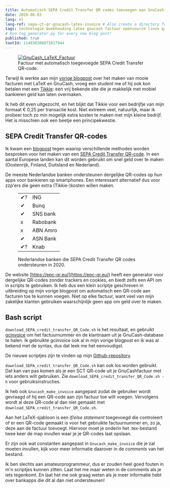 ```yaml
---
title: Automatisch SEPA Credit Transfer QR codes toevoegen aan GnuCash-/LaTeX-facturen
date: 2020-06-03
lang: nl
lang-ref: sepa-ct-qr-gnucash-latex-invoice # Also create a directory for this in _data/comments. Throws error otherwise. Add empty file there to propagate on Github as well, then remove again.
tags: technologie boekhouding latex gnucash factuur opensource linux qrcodes
# Run tag_generator.py for every new blog post!
published: true
tootId: 114038308873817944
---
```


<figure class="fr-ns w-50-ns br3 ma1 ba b--light-gray">
    <a href="/images/blog/2020/template_blogpost_bammerlaan_English_QR.svg">
    <img src="/images/blog/2020/template_blogpost_bammerlaan_English_QR.svg" alt="GnuCash_LaTeX_Factuur" class="br3 br--top"></a>
    <figcaption class="tc">Factuur met automatisch toegevoegde SEPA Credit Transfer QR-code.</figcaption>
</figure>

Terwijl ik werkte aan mijn [vorige blogpost](/posts/GnuCash-LaTeX-en-gcinvoice-voor-mooie-facturen) over het maken van mooie facturen met LaTeX en GnuCash, vroeg een student me of hij ook kon betalen met een [Tikkie](https://www.tikkie.me/): een vrij bekende site die je makkelijk met mobiel bankieren geld kan laten overmaken.

Ik heb dit even uitgezocht, en het blijkt dat Tikkie voor een bedrijfje van mijn formaat € 0,25 per transactie kost. Niet extreem veel, natuurlijk, maar ik probeer toch zo min mogelijk extra kosten te maken met mijn kleine bedrijf. Het is misschien ook een beetje een principekwestie.

## SEPA Credit Transfer QR-codes

Ik kwam een [blogpost](https://aartjan.nl/blog/qr-code-factuur/) tegen waarop verschillende methodes worden besproken voor het maken van een [SEPA Credit Transfer QR-code](https://nl.wikipedia.org/wiki/EPC_betaling_QR-Code). In een aantal Europese landen kan dit worden gebruikt om snel geld over te maken (Oostenrijk, Finland, Duitsland en Nederland).

De meeste Nederlandse banken ondersteunen dergelijke QR-codes op hun apps voor bankieren op smartphones. Een interessant alternatief dus voor zzp'ers die geen extra (Tikkie-)kosten willen maken.

<figure class="fr-ns w-25-ns br3 ma1 ba b--light-gray">
    <table>
    <tbody>
    <tr>
        <td>✔?</td>
        <td>ING</td>
    </tr>
    <tr>
        <td>✔</td>
        <td>Bunq</td>
    </tr>
    <tr>
        <td>✔</td>
        <td>SNS bank</td>
    </tr>
    <tr>
        <td>x</td>
        <td>Rabobank</td>
    </tr>
    <tr>
        <td>x</td>
        <td>ABN Amro</td>
    </tr>
    <tr>
        <td>✔</td>
        <td>ASN Bank</td>
    </tr>
    <tr>
        <td>✔?</td>
        <td>Knab</td>
    </tr>
    </tbody>
    </table>
    <figcaption class="tc">Nederlandse banken die SEPA Credit Transfer QR codes ondersteunen in 2020.</figcaption>
</figure>

De website [https://epc-qr.eu/](https://epc-qr.eu/) heeft een generator voor dergelijke QR-codes zonder trackers en cookies, en biedt zelfs een API om in scripts te gebruiken. Ik heb dus een klein scriptje geschreven in uitbreiding op mijn vorige blogpost om automatisch een QR-code aan facturen toe te kunnen voegen. Niet op elke factuur, want veel van mijn zakelijke klanten gebruiken waarschijnlijk geen app om geld over te maken.

## Bash script

`download_SEPA_credit_transfer_QR_Code.sh` is het resultaat, en gebruikt [gcinvoice](https://bitbucket.org/smoerz/gcinvoice) om het factuurnummer en de klantnaam uit je GnuCash-database te halen. Ik gebruikte gcinvoice ook al in mijn vorige blogpost en ik was al bekend met de syntax, dus dat leek me het eenvoudigst.

De nieuwe scriptjes zijn te vinden op mijn [Github-repository](https://github.com/bammerlaan/template_blogpost_bammerlaan/tree/master/SEPA_CT_QR_codes).

`download_SEPA_credit_transfer_QR_Code.sh` kan ook los worden gebruikt. Dat kan van pas komen als je een SCT QR-code uit je GnuCashfactuur met iets anders wilt gebruiken. Zie `download_SEPA_credit_transfer_QR_Code.sh -h` voor gebruiksinstructies.

Ik heb ook `Gnucash_make_invoice` aangepast zodat de gebruiker wordt gevraagd of hij een QR-code aan zijn factuur toe wilt voegen. Vervolgens wordt al deze QR-code al dan niet gemaakt met `download_SEPA_credit_transfer_QR_Code.sh`.

Aan het LaTeX-sjabloon is een *if/else statement* toegevoegd die controleert of er een QR-code gemaakt is voor het gebruikte factuurnummer en, zo ja, deze aan de factuur toevoegt. Hiervoor moet je onderin het .tex-bestand twee keer de map invullen waar je je QR-codes laat opslaan. 

Er zijn ook wat constanten aangepast in `Gnucash_make_invoice` die je zal moeten invullen, kijk voor meer informatie daarover in de *comments* van het bestand.

Ik ben slechts aan amateurprogrammeur, dus er zouden heel goed fouten in m'n scriptjes kunnen zitten. Laat het me maar weten in de comments als je iets tegenkomt. En laat het me ook graag weten als je meer informatie hebt over bankapps die dit al dan niet ondersteunen!
